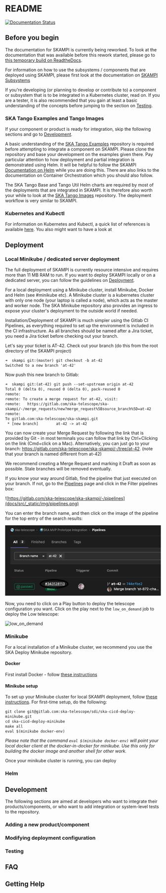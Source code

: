 # README
[![Documentation Status](https://readthedocs.org/projects/ska-telescope-skampi/badge/?version=latest)](https://developer.skatelescope.org/projects/skampi/en/latest/?badge=latest)

## Before you begin
The documentation for SKAMPI is currently being reworked. To look at the documentation that was available before this rework started, please go to [this temporary build on ReadtheDocs](https://developer.skao.int/projects/skampi/en/sp-1747-docs-old/).

For information on how to use the subsystems / components that are deployed using SKAMPI, please first look at the documentation on [SKAMPI Subsystems](https://developer.skao.int/projects/skampi/en/latest/subsystems.html)

If you're developing (or planning to develop or contribute to) a component or subsystem that is to be integrated in a Kubernetes cluster, read on. If you are a tester, it is also recommended that you gain at least a basic understanding of the concepts before jumping to the section on [Testing](#testing).
### SKA Tango Examples and Tango Images
If your component or product is ready for integration, skip the following sections and go to [Development](#development).

A basic understanding of the [SKA Tango Examples](https://gitlab.com/ska-telescope/ska-tango-examples/) repository is required before attempting to integrate a component on SKAMPI. Please clone the repository and base your development on the examples given there. Pay particular attention to how deployment and partial integration is demonstrated using Helm. It will be helpful to follow the SKAMPI [Documentation on Helm](https://developer.skao.int/projects/skampi/en/latest/helm.html) while you are doing this. There are also links to the documentation on Container Orchestration which you should also follow.

The SKA Tango Base and Tango Util Helm charts are required by most of the deployments that are integrated in SKAMPI. It is therefore also worth your while to look at the [SKA Tango Images](https://gitlab.com/ska-telescope/ska-tango-examples/) repository. The deployment workflow is very similar to SKAMPI.
### Kubernetes and Kubectl
For information on Kubernetes and Kubectl, a quick list of references is available [here](https://developer.skao.int/projects/ska-skampi/en/latest/kubernetes.html). You also might want to have a look at 
## Deployment

### Local Minikube / dedicated server deployment
The full deployment of SKAMPI is currently resource intensive and requires more than 11 MB RAM to run. If you want to deploy SKAMPI locally or on a dedicated server, you can follow the guidelines on [Deployment](https://developer.skao.int/projects/ska-skampi/en/latest/deployment.html).

For a local deployment using a Minikube cluster, install Minikube, Docker and Helm (see #minikube etc). A Minikube cluster is a kubernetes cluster with only one node (your laptop is called a node), which acts as the master and worker node. The SKA Minikube repository also provides an ingress to expose your cluster's deployment to the outside world if needed.

Installation/Deployment of SKAMPI is much simpler using the Gitlab CI Pipelines, as everything required to set up the environment is included in the CI infrastructure. As all branches should be named after a Jira ticket, you need a Jira ticket before checking out your branch. 

Let's say your ticket is AT-42. Check out your branch (do this from the root directory of the SKAMPI project)
```
➜  skampi git:(master) git checkout -b at-42
Switched to a new branch 'at-42'
```
Now push this new branch to Gitlab:
```
➜  skampi git:(at-42) git push --set-upstream origin at-42
Total 0 (delta 0), reused 0 (delta 0), pack-reused 0
remote: 
remote: To create a merge request for at-42, visit:
remote:   https://gitlab.com/ska-telescope/ska-skampi/-/merge_requests/new?merge_request%5Bsource_branch%5D=at-42
remote: 
To gitlab.com:ska-telescope/ska-skampi.git
 * [new branch]        at-42 -> at-42
 ```

You can now create your Merge Request by following the link that is provided by Git - in most terminals you can follow that link by Ctrl+Clicking on the link (Cmd+click on a Mac). Alternatively, you can just go to your branch: https://gitlab.com/ska-telescope/ska-skampi/-/tree/at-42. (note that your branch is named different from at-42)

We recommend creating a Merge Request and marking it Draft as soon as possible. Stale branches will be removed eventually.

If you know your way around Gitlab, find the pipeline that just executed on your branch. If not, go to the [Pipelines](https://gitlab.com/ska-telescope/ska-skampi/-/pipelines) page and click in the Filter pipelines box:

![https://gitlab.com/ska-telescope/ska-skampi/-/pipelines](docs/src/_static/img/pipelines.png)

You can enter the branch name, and then click on the image of the pipeline for the top entry of the search results:

![Pipeline filter](docs/src/_static/img/pipeline_nav.png)

Now, you need to click on a Play button to deploy the telescope configuration you want. Click on the play next to the `low_on_demand` job to deploy the Low telescope:

![low_on_demand](docs/src/_static/img/low_on_demand.png)

### Minikube
For a local installation of a Minikube cluster, we recommend you use the SKA Deploy Minikube repository.
#### Docker

First install Docker - follow [these instructions](https://docs.docker.com/get-docker/)

#### Minikube setup
To set up your Minikube cluster for local SKAMPI deployment, follow [these instructions](https://gitlab.com/ska-telescope/sdi/ska-cicd-deploy-minikube/). For first-time setup, do the following:
```
git clone git@gitlab.com:ska-telescope/sdi/ska-cicd-deploy-minikube.git
cd ska-cicd-deploy-minikube
make all
eval $(minikube docker-env)
```

*Please note that the command `eval $(minikube docker-env)` will point your local docker client at the docker-in-docker for minikube. Use this only for building the docker image and another shell for other work.*

Once your minikube cluster is running, you can deploy 




### Helm

## Development
The following sections are aimed at developers who want to integrate their products/components, or who want to add integration or system-level tests to the repository.

### Adding a new product/component

### Modifying deployment configuration

### Testing

## FAQ

## Getting Help

